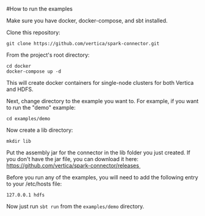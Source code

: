 #How to run the examples

Make sure you have docker, docker-compose, and sbt installed.

Clone this repository:
```
git clone https://github.com/vertica/spark-connector.git
```

From the project's root directory:
```
cd docker
docker-compose up -d
```
This will create docker containers for single-node clusters for both Vertica and HDFS.

Next, change directory to the example you want to. For example, if you want to run the "demo" example:
```
cd examples/demo
```
Now create a lib directory:
```
mkdir lib
```
Put the assembly jar for the connector in the lib folder you just created. If you don't have the jar file, you can download it here: https://github.com/vertica/spark-connector/releases 

Before you run any of the examples, you will need to add the following entry to your /etc/hosts file:
```
127.0.0.1 hdfs
```

Now just run `sbt run` from the `examples/demo` directory.